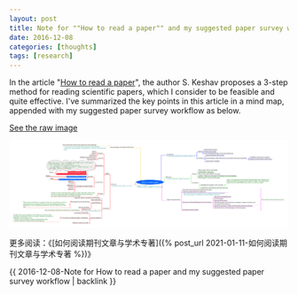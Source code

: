 ```yaml
---
layout: post
title: Note for ""How to read a paper"" and my suggested paper survey workflow
date: 2016-12-08
categories: [thoughts]
tags: [research]
---
```


In the article "[How to read a paper](https://www.google.com/url?sa=t&rct=j&q=&esrc=s&source=web&cd=1&cad=rja&uact=8&ved=0ahUKEwjA3ciVsuTQAhXMkiwKHW6dCQsQFggaMAA&url=http%3A%2F%2Fccr.sigcomm.org%2Fonline%2Ffiles%2Fp83-keshavA.pdf&usg=AFQjCNHA9Lmr9aXIbO4OP25Z9sULqIvXKA&sig2=t8dtW0V0zklmzjqAapVG2w)", the author S. Keshav proposes a 3-step method for reading scientific papers, which I consider to be feasible and quite effective. I've summarized the key points in this article in a mind map, appended with my suggested paper survey workflow as below.

[See the raw image](/figures/p68569104.jpg)

![](/figures/p68569104.jpg)

更多阅读：《[如何阅读期刊文章与学术专著]({% post_url 2021-01-11-如何阅读期刊文章与学术专著 %})》

{{ 2016-12-08-Note for How to read a paper and my suggested paper survey workflow | backlink }}
